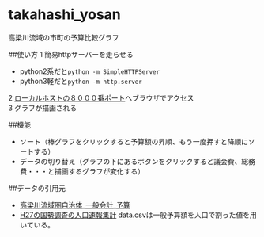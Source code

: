 # takahashi_yosan
高梁川流域の市町の予算比較グラフ

##使い方
1 簡易httpサーバーを走らせる
 - python2系だと`python -m SimpleHTTPServer`
 - python3軽だと`python -m http.server`

2 [ローカルホストの８０００番ポート](http://localhost:8000)へブラウザでアクセス  
3 グラフが描画される

##機能
- ソート（棒グラフをクリックすると予算額の昇順、もう一度押すと降順にソートする）
- データの切り替え（グラフの下にあるボタンをクリックすると議会費、総務費・・・と描画するグラフが変化する）

##データの引用元
* [高梁川流域圏自治体_一般会計_予算](http://catalog.dataeye.jp/dataset/33tak000001)
* [H27の国勢調査の人口速報集計](http://www.stat.go.jp/data/kokusei/2015/kekka.htm)
data.csvは一般予算額を人口で割った値を用いている。
